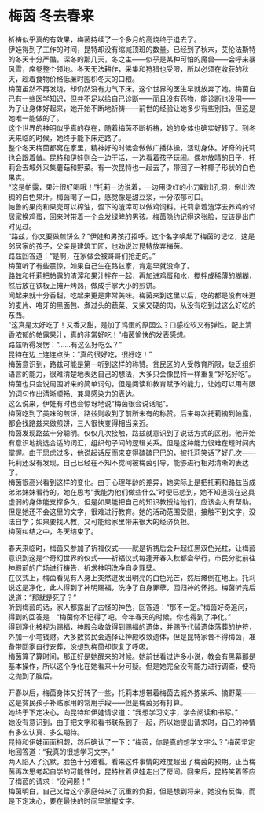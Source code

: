 # 梅茵 冬去春来
祈祷似乎真的有效果，梅茵持续了一个多月的高烧终于退去了。  
伊娃得到了工作的时间，昆特却没有缩减顶班的数量。已经到了秋末，艾伦法斯特的冬天十分严酷，深冬的那几天，冬之主——似乎是某种可怕的魔兽——会呼来暴风雪，席卷整个领地。冬天无法耕作，采集和狩猎也受限，所以必须在收获的秋天，趁着食物价格低廉时囤积冬天的口粮。  
梅茵虽然不再发烧，却仍然没有力气下床。这个世界的医生早就放弃了她。梅茵自己有一些医学知识，但并不足以给自己诊断——而且没有药物，能诊断也没用——为了让身体好起来，她开始不断地祈祷——前世的经验让她多少有些别扭，但这是她唯一能做的了。  
这个世界的神明似乎真的存在，随着梅茵不断祈祷，她的身体也确实好转了。到冬天来临的时候，她终于能下床走路了。  
整个冬天梅茵都窝在家里，精神好的时候会做做广播体操，活动身体。好奇的托莉也会跟着做。昆特和伊娃则会一边干活，一边看着孩子玩闹。偶尔放晴的日子，托莉会去城外采集蘑菇和野菜。有一次昆特也一起去了，带回了一种椰子形状的白色果实。  
“这是帕露，果汁很好喝哦！”托莉一边说着，一边用烫红的小刀戳出孔洞，倒出浓稠的白色果汁。梅茵喝了一口，感觉像是甜豆浆，十分浓郁可口。  
帕鲁的果肉和果壳可以榨油，留下的渣滓可以做鸡饲料。托莉拿着渣滓去养鸡的邻居家换鸡蛋，回来时带着一个金发绿眸的男孩。梅茵隐约记得这张脸，应该是出门时见过。  
“路兹，你又要做煎饼么？”伊娃和男孩打招呼。这个名字唤起了梅茵的记忆，这是邻居家的孩子，父亲是建筑工匠，也劝说过昆特放弃梅茵。  
路兹回答道：“是啊，在家做会被哥哥们抢走的。”  
梅茵听了有些震惊，如果自己生在路兹家，肯定早就没命了。  
路兹和托莉把帕露的渣滓和果汁拌在一起，再加进鸡蛋和水，搅拌成稀薄的糊糊，然后放在铁板上摊开烤熟，做成手掌大小的煎饼。  
闻起来就十分香甜，吃起来更是非常美味。梅茵来到这里以后，吃的都是没有味道的麦片、咯牙的黑面包、煮过头的蔬菜、又柴又硬的肉，从没有吃到过这么好吃的东西。  
“这真是太好吃了！又香又甜，是加了鸡蛋的原因么？口感松软又有弹性，配上清香浓郁的帕露果汁，真的非常好吃！”梅茵愉快的发表感想。  
路兹听得发愣：“……有这么好吃么？”  
昆特在边上连连点头：“真的很好吃，很好吃！”  
梅茵意识到，路兹可能是第一听到这样的称赞。贫民区的人受教育所限，缺乏组织语言的能力，很难清楚地表达自己的想法，大多只会像昆特一样重复“好吃好吃”。梅茵也只会说周围听来的简单词句，但是阅读和教育赋予的能力，让她可以用有限的词句作出清晰顺畅、兼具感染力的表达。  
这么说来，伊娃有时也会惊讶地说“梅茵很会说话呢”。  
梅茵吃到了美味的煎饼，路兹则收到了前所未有的称赞。后来每次托莉摘到帕露，都会找路兹来做煎饼，三人很快变得相当亲近。  
梅茵发现路兹十分聪明。仅仅几次接触，路兹就意识到了说话方式的区别。他开始有意识地挑选合适的词汇，组织句子间的逻辑关系。但是这种能力很难在短时间内掌握。由于思虑过多，他说起话反而来变得磕磕巴巴的，被托莉笑话了好几次——托莉还没有发现，自己已经在不知不觉间被梅茵引导，能够进行相对清晰的表达了。  
梅茵很高兴看到这样的变化。由于心理年龄的差异，她实际上是把托莉和路兹当成弟弟妹妹看待的。她在思考“我能为他们做些什么”时便已想到，她不知道现在这具虚弱的身体能支撑多久，但是如果能把自己的知识教授给他们，应该会大有帮助。  
但是她还不会这里的文字，很难进行教育。她的活动范围受限，接触不到文字，没法自学；如果要找人教，又可能给家里带来很大的经济负担。  
梅茵纠结之中，冬天结束了。  


春天来临时，梅茵又参加了祈福仪式——就是祈祷后会升起红黑双色光柱，让梅茵意识到这是个奇幻世界的仪式——祈福仪式每逢开春入秋都会举行，市民分批前往神殿前的广场进行祷告，祈求神明洗净自身罪孽。  
在仪式上，梅茵看见有人身上突然迸发出明亮的白色光芒，然后瘫倒在地上。托莉说这是净化，此人得到了神明赐福，洗净了自身罪孽，回归神的怀抱。梅茵听完后说道：“那就是死了？”  
听到梅茵的话，家人都露出了古怪的神色，回答道：“那不一定。”梅茵好奇追问，得到的回答是：“梅茵你不记得了吧。今年春天的时候，你也得到了净化。”  
得到净化被视为赐福，神殿会收敛得到赐福的遗体，并赐予代替遗体落葬的护符，外加一小笔钱财。大多数贫民会选择让神殿收敛遗体，但是昆特家舍不得梅茵，准备带回家自行安葬，没想到梅茵却恢复了呼吸。  
梅茵算了算时间，那正好是她醒来的时候。她前世看过许多小说，教会有黑幕那是基本操作，所以这个净化在她看来十分可疑。但是她完全没有能力进行调查，便将之抛到了脑后。  


开春以后，梅茵身体又好转了一些，托莉本想带着梅茵去城外拣柴禾、摘野菜——这是贫民孩子补贴家用的常用手段——但是梅茵另有打算。  
她终于下定决心，向昆特和伊娃请求道：“我想学习文字，学会阅读和书写。”  
她没有意识到，由于把文字和看书联系到了一起，所以她提出请求时，自己的神情有多么认真、多么期待。  
昆特和伊娃面面相觑，然后确认了一下：“梅茵，你是真的想学文字么？”梅茵坚定地回答道：“我真的很想学习文字。”  
两人陷入了沉默，脸色十分难看。看来这件事情的难度超出了梅茵的预期。正当梅茵再次思考起自学的可能性时，昆特拉着伊娃走出了房间。回来后，昆特笑着答应了梅茵的请求：“没问题！”  
梅茵明白，自己又给这个家庭带来了沉重的负担，但是想到将来，她没有反悔，而是下定决心，要在最快的时间里掌握文字。  


